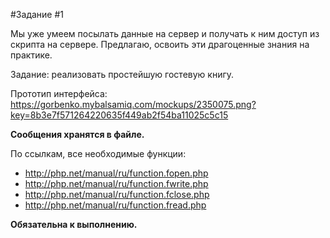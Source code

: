 #Задание #1

Мы уже умеем посылать данные на сервер и получать к ним доступ из скрипта на сервере.
Предлагаю, освоить эти драгоценные знания на практике.

Задание: реализовать простейшую гостевую книгу.

Прототип интерфейса:
https://gorbenko.mybalsamiq.com/mockups/2350075.png?key=8b3e7f571264220635f449ab2f54ba11025c5c15

**Сообщения хранятся в файле.**

По ссылкам, все необходимые функции:
- http://php.net/manual/ru/function.fopen.php
- http://php.net/manual/ru/function.fwrite.php
- http://php.net/manual/ru/function.fclose.php
- http://php.net/manual/ru/function.fread.php

**Обязательна к выполнению.**
